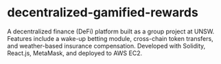 # decentralized-gamified-rewards
A decentralized finance (DeFi) platform built as a group project at UNSW. Features include a wake-up betting module, cross-chain token transfers, and weather-based insurance compensation. Developed with Solidity, React.js, MetaMask, and deployed to AWS EC2.
